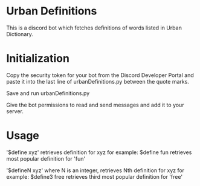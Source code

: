 # Urban Definitions

This is a discord bot which fetches definitions of words listed in Urban Dictionary.

# Initialization

Copy the security token for your bot from the Discord Developer Portal
and paste it into the last line of urbanDefinitions.py between the quote marks.

Save and run urbanDefinitions.py

Give the bot permissions to read and send messages and add it to your server.

# Usage

'$define xyz' retrieves definition for xyz
for example: $define fun
retrieves most popular definition for 'fun'

'$defineN xyz' where N is an integer, retrieves Nth definition for xyz
for example: $define3 free
retrieves third most popular definition for 'free'
